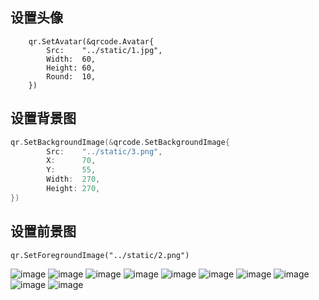 ## 设置头像
```golang
    qr.SetAvatar(&qrcode.Avatar{
		Src:    "../static/1.jpg",
		Width:  60,
		Height: 60,
		Round:  10,
	})
```

## 设置背景图
```go
qr.SetBackgroundImage(&qrcode.SetBackgroundImage{
		Src:    "../static/3.png",
		X:      70,
		Y:      55,
		Width:  270,
		Height: 270,
})
```

## 设置前景图
```
qr.SetForegroundImage("../static/2.png")
```

![image](https://github.com/lihaotian0607/qrcode/blob/master/resources/qr-avatar.png)
![image](https://github.com/lihaotian0607/qrcode/blob/master/resources/qr-bg.png)
![image](https://github.com/lihaotian0607/qrcode/blob/master/resources/qr-fg.png)
![image](https://github.com/lihaotian0607/qrcode/blob/master/resources/out.png)
![image](https://github.com/lihaotian0607/qrcode/blob/master/resources/20200510170738.png)
![image](https://github.com/lihaotian0607/qrcode/blob/master/resources/20200510170741.png)
![image](https://github.com/lihaotian0607/qrcode/blob/master/resources/20200510170755.png)
![image](https://github.com/lihaotian0607/qrcode/blob/master/resources/20200510170802.png)
![image](https://github.com/lihaotian0607/qrcode/blob/master/resources/20200510170810.png)
![image](https://github.com/lihaotian0607/qrcode/blob/master/resources/20200510170813.png)







